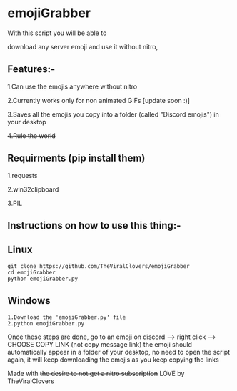 # emojiGrabber
With this script you will be able to

download any server emoji and use it without nitro,

## Features:-

  1.Can use the emojis anywhere without nitro
  
  2.Currently works only for non animated GIFs [update soon :)]
  
  3.Saves all the emojis you copy into a folder (called "Discord emojis") in your desktop
  
  ~~4.Rule the world~~
## Requirments (pip install them)
  1.requests
  
  2.win32clipboard
  
  3.PIL
  
  
  ## Instructions on how to use this thing:-
   ## Linux
    
    git clone https://github.com/TheViralClovers/emojiGrabber
    cd emojiGrabber
    python emojiGrabber.py
   
   
  ## Windows
    1.Download the 'emojiGrabber.py' file
    2.python emojiGrabber.py
    
Once these steps are done, go to an emoji on discord --> right click --> CHOOSE COPY LINK (not copy message link)
the emoji should automatically appear in a folder of your desktop, no need to open the script again, it will keep downloading the emojis as you keep copying the links
    
  Made with ~~the desire to not get a nitro subscription~~ LOVE by TheViralClovers
